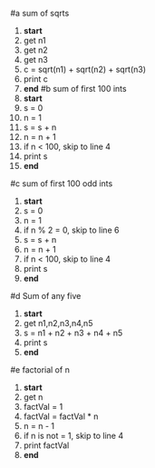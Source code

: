 #a sum of sqrts
1. **start**
2. get n1
3. get n2
4. get n3
5. c = sqrt(n1) + sqrt(n2) + sqrt(n3)
6. print c
7. **end**
#b sum of first 100 ints
1.  **start**
2.  s = 0
3.  n = 1
4.  s = s + n
5.  n = n + 1
6.  if n < 100, skip to line 4
7.  print s
8.  **end**

#c sum of first 100 odd ints
1.  **start**
2.  s = 0
3.  n = 1
4.  if n % 2 = 0, skip to line 6 
5.  s = s + n
6.  n = n + 1
7.  if n < 100, skip to line 4
8.  print s
9.  **end**


#d Sum of any five
1. **start**
2. get n1,n2,n3,n4,n5
3. s = n1 + n2 + n3 + n4 + n5
4. print s
5. **end**

#e factorial of n
1. **start**
2. get n
3. factVal = 1
4. factVal = factVal * n
5. n = n - 1
6. if n is not  = 1, skip to line 4
7. print factVal
8. **end**